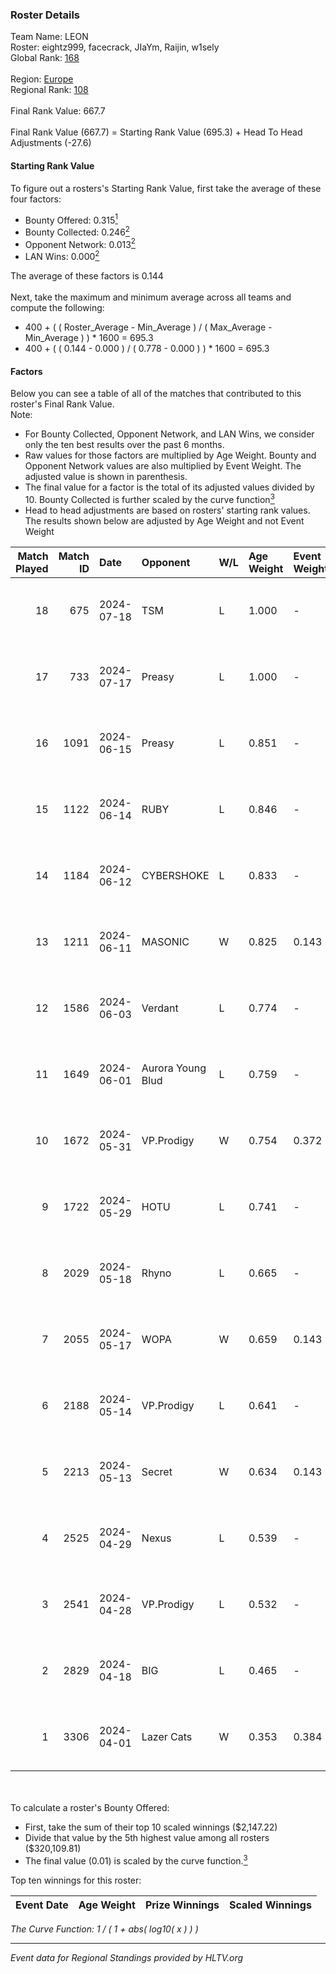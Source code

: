 ### Roster Details<br />
Team Name: LEON<br />
Roster: eightz999, facecrack, JIaYm, Raijin, w1sely<br />
Global Rank: [168](../standings_global.md)<br />
<br />
Region: [Europe]( ../standings_europe.md)<br />
Regional Rank: [108]( ../standings_europe.md)<br />
<br />
Final Rank Value:  667.7<br />
<br />
Final Rank Value (667.7) = Starting Rank Value (695.3) + Head To Head Adjustments (-27.6)<br />

#### Starting Rank Value<br />
To figure out a rosters's Starting Rank Value, first take the average of these four factors:<br />
- Bounty Offered: 0.315[<sup>1</sup>](#table2)
- Bounty Collected: 0.246[<sup>2</sup>](#table1)
- Opponent Network: 0.013[<sup>2</sup>](#table1)
- LAN Wins: 0.000[<sup>2</sup>](#table1)

The average of these factors is 0.144<br />
<br />
Next, take the maximum and minimum average across all teams and compute the following:<br />
- 400 + ( ( Roster_Average - Min_Average ) / ( Max_Average - Min_Average ) ) * 1600 = 695.3
- 400 + ( ( 0.144 - 0.000 ) / ( 0.778 - 0.000 ) ) * 1600 = 695.3


#### Factors<br />
Below you can see a table of all of the matches that contributed to this roster's Final Rank Value.<br />
Note:<br />

- For Bounty Collected, Opponent Network, and LAN Wins, we consider only the ten best results over the past 6 months.
- Raw values for those factors are multiplied by Age Weight. Bounty and Opponent Network values are also multiplied by Event Weight. The adjusted value is shown in parenthesis.
- The final value for a factor is the total of its adjusted values divided by 10. Bounty Collected is further scaled by the curve function[<sup>3</sup>](#curveFunction)
- Head to head adjustments are based on rosters' starting rank values. The results shown below are adjusted by Age Weight and not Event Weight
<span id="table1"></span><br />


| Match Played | Match ID | Date       | Opponent          | W/L | Age Weight | Event Weight | Bounty Collected | Opponent Network | LAN Wins  | H2H Adj. | Roster                                      |
| -: | -: | :- | :- | :- | :- | :- | :- | :- | :- | -: | :- |
|           18 |      675 | 2024-07-18 | TSM               | L   | 1.000      | -            | -                | -                | -         |    -3.24 | eightz999, facecrack, JIaYm, Raijin, w1sely |
|           17 |      733 | 2024-07-17 | Preasy            | L   | 1.000      | -            | -                | -                | -         |   -11.07 | eightz999, facecrack, JIaYm, Raijin, w1sely |
|           16 |     1091 | 2024-06-15 | Preasy            | L   | 0.851      | -            | -                | -                | -         |    -9.60 | eightz999, facecrack, JIaYm, Raijin, w1sely |
|           15 |     1122 | 2024-06-14 | RUBY              | L   | 0.846      | -            | -                | -                | -         |    -6.10 | eightz999, facecrack, JIaYm, Raijin, w1sely |
|           14 |     1184 | 2024-06-12 | CYBERSHOKE        | L   | 0.833      | -            | -                | -                | -         |    -6.77 | eightz999, facecrack, JIaYm, Raijin, w1sely |
|           13 |     1211 | 2024-06-11 | MASONIC           | W   | 0.825      | 0.143        | 0.009 (0.001)    | 0.081 (0.010)    | 0 (0.000) |    15.55 | eightz999, facecrack, JIaYm, Raijin, w1sely |
|           12 |     1586 | 2024-06-03 | Verdant           | L   | 0.774      | -            | -                | -                | -         |    -5.57 | eightz999, facecrack, JIaYm, Raijin, w1sely |
|           11 |     1649 | 2024-06-01 | Aurora Young Blud | L   | 0.759      | -            | -                | -                | -         |    -6.16 | eightz999, facecrack, JIaYm, Raijin, w1sely |
|           10 |     1672 | 2024-05-31 | VP.Prodigy        | W   | 0.754      | 0.372        | 0.025 (0.007)    | 0.383 (0.107)    | 0 (0.000) |    18.61 | eightz999, facecrack, JIaYm, Raijin, w1sely |
|            9 |     1722 | 2024-05-29 | HOTU              | L   | 0.741      | -            | -                | -                | -         |   -12.08 | eightz999, facecrack, JIaYm, Raijin, w1sely |
|            8 |     2029 | 2024-05-18 | Rhyno             | L   | 0.665      | -            | -                | -                | -         |    -3.52 | eightz999, facecrack, JIaYm, Raijin, w1sely |
|            7 |     2055 | 2024-05-17 | WOPA              | W   | 0.659      | 0.143        | 0.001 (0.000)    | 0.121 (0.011)    | 0 (0.000) |     8.41 | eightz999, facecrack, JIaYm, Raijin, w1sely |
|            6 |     2188 | 2024-05-14 | VP.Prodigy        | L   | 0.641      | -            | -                | -                | -         |    -5.35 | eightz999, facecrack, JIaYm, Raijin, w1sely |
|            5 |     2213 | 2024-05-13 | Secret            | W   | 0.634      | 0.143        | 0.000 (0.000)    | 0.055 (0.005)    | 0 (0.000) |     6.17 | eightz999, facecrack, JIaYm, Raijin, w1sely |
|            4 |     2525 | 2024-04-29 | Nexus             | L   | 0.539      | -            | -                | -                | -         |    -5.06 | eightz999, facecrack, JIaYm, Raijin, w1sely |
|            3 |     2541 | 2024-04-28 | VP.Prodigy        | L   | 0.532      | -            | -                | -                | -         |    -4.61 | eightz999, facecrack, JIaYm, Raijin, w1sely |
|            2 |     2829 | 2024-04-18 | BIG               | L   | 0.465      | -            | -                | -                | -         |    -0.51 | eightz999, facecrack, JIaYm, Raijin, w1sely |
|            1 |     3306 | 2024-04-01 | Lazer Cats        | W   | 0.353      | 0.384        | 0.002 (0.000)    | 0.000 (0.000)    | 0 (0.000) |     3.25 | eightz999, facecrack, JIaYm, Raijin, w1sely |

<br />
<span id="table2"></span><br />
To calculate a roster's Bounty Offered:<br />

- First, take the sum of their top 10 scaled winnings ($2,147.22)
- Divide that value by the 5th highest value among all rosters ($320,109.81)
- The final value (0.01) is scaled by the curve function.[<sup>3</sup>](#curveFunction)

Top ten winnings for this roster:<br />

| Event Date | Age Weight | Prize Winnings | Scaled Winnings |
| :- | -: | :- | :- |


<span id="curveFunction"></span>_The Curve Function: 1 / ( 1 + abs( log10( x ) ) )_<br />

---
_Event data for Regional Standings provided by HLTV.org_<br />
